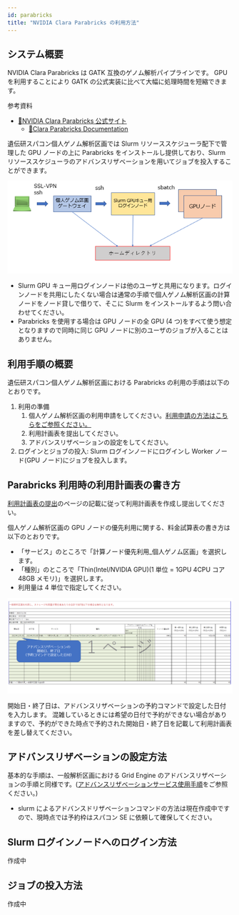 ```yaml
---
id: parabricks
title: "NVIDIA Clara Parabricks の利用方法"
---
```



## システム概要

NVIDIA Clara Parabricks は GATK 互換のゲノム解析パイプラインです。
GPU を利用することにより GATK の公式実装に比べて大幅に処理時間を短縮できます。


参考資料

- [&#x1f517;<u>NVIDIA Clara Parabricks 公式サイト</u>](https://www.nvidia.com/ja-jp/clara/genomics/)
    - [&#x1f517;<u>Clara Parabricks Documentation</u>](https://docs.nvidia.com/clara/)


遺伝研スパコン個人ゲノム解析区画では Slurm リソーススケジューラ配下で管理した GPU ノードの上に Parabricks をインストールし提供しており、Slurm リソーススケジューラのアドバンスリザベーションを用いてジョブを投入することができます。

![](slurm_in_personal_genome_section.png)

- Slurm GPU キュー用ログインノードは他のユーザと共用になります。ログインノードを共用にしたくない場合は通常の手順で個人ゲノム解析区画の計算ノードをノード貸しで借りて、そこに Slurm をインストールするよう問い合わせてください。
- Parabricks を使用する場合は GPU ノードの全 GPU (4 つ)をすべて使う想定となりますので同時に同じ GPU ノードに別のユーザのジョブが入ることはありません。

## 利用手順の概要

遺伝研スパコン個人ゲノム解析区画における Parabricks の利用の手順は以下のとおりです。

1. 利用の準備
    1. 個人ゲノム解析区画の利用申請をしてください。[<u>利用申請の方法はこちらをご参照ください。</u>](/personal_genome_division/pg_application)
    2. 利用計画表を提出してください。
    3. アドバンスリザベーションの設定をしてください。
2. ログインとジョブの投入:  Slurm ログインノードにログインし Worker ノード(GPU ノード)にジョブを投入します。


## Parabricks 利用時の利用計画表の書き方

[<u>利用計画表の提出</u>](/application/resource_extension)のページの記載に従って利用計画表を作成し提出してください。

個人ゲノム解析区画の GPU ノードの優先利用に関する、料金試算表の書き方は以下のとおりです。

- 「サービス」のところで「計算ノード優先利用_個人ゲノム区画」を選択します。
- 「種別」のところで「Thin(Intel/NVIDIA GPU)(1 単位 = 1GPU 4CPU コア 48GB メモリ)」を選択します。
- 利用量は 4 単位で指定してください。

![](parabricks_usage_plan.png)

開始日・終了日は、アドバンスリザベーションの予約コマンドで設定した日付を入力します。
混雑しているときには希望の日付で予約ができない場合がありますので、予約ができた時点で予約された開始日・終了日を記載して利用計画表を差し替えてください。

## アドバンスリザベーションの設定方法

基本的な手順は、一般解析区画における Grid Engine のアドバンスリザベーションの手順と同様です。([<u>アドバンスリザベーションサービス使用手順</u>](/general_analysis_division/advance_reservation)をご参照ください。)

- slurm によるアドバンスドリザベーションコマンドの方法は現在作成中ですので、現時点では予約枠はスパコン SE に依頼して確保してください。



## Slurm ログインノードへのログイン方法

作成中

## ジョブの投入方法

作成中


